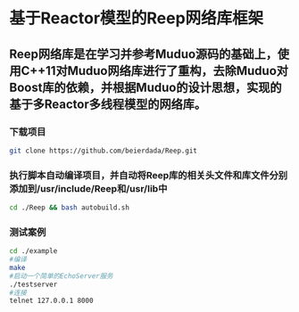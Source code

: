 # 基于Reactor模型的Reep网络库框架
## Reep网络库是在学习并参考Muduo源码的基础上，使用C++11对Muduo网络库进行了重构，去除Muduo对Boost库的依赖，并根据Muduo的设计思想，实现的基于多Reactor多线程模型的网络库。
### 下载项目
```bash
git clone https://github.com/beierdada/Reep.git
```
### 执行脚本自动编译项目，并自动将Reep库的相关头文件和库文件分别添加到/usr/include/Reep和/usr/lib中
```bash
cd ./Reep && bash autobuild.sh
```
### 测试案例
```bash
cd ./example
#编译
make
#启动一个简单的EchoServer服务
./testserver
#连接
telnet 127.0.0.1 8000
```
